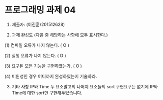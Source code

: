 ﻿# 프로그래밍 과제 04

1. 제출자:   (이진훈/201512628)

2. 과제 완성도 (다음 중 해당하는 사항에 모두 표시한다.)

(1) 컴파일 오류가 나지 않는다. ( O )

(2) 실행 오류가 나지 않는다. (  O )

(3) 요구된 모든 기능을 구현하였는가. (  O  )

(4) 미원성인 경우 어디까지 완성하였는지 기술하라.

3. 기타 사항 
IP와 Time 두 요소말고의 나머지 요소들의 sort 구현요구는 없기에 IP와 Time에 대한 sort만 구현해두었습니다.
